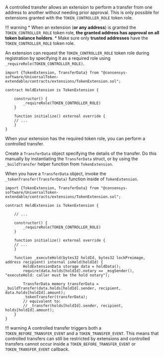 A controlled transfer allows an extension to perform a transfer from one address to another without needing prior approval. This is only possible for extensions granted with the `TOKEN_CONTROLLER_ROLE` token role. 

!!! warning
    * When an extension (**or any address**) is granted the `TOKEN_CONTROLLER_ROLE` token role, **the granted address has approval on all token balance holders**. 
    * Make sure only **trusted addresses** have the `TOKEN_CONTROLLER_ROLE` token role.

An extension can request the `TOKEN_CONTROLLER_ROLE` token role during registration by specifying it as a required role using `_requireRole(TOKEN_CONTROLLER_ROLE)`. 

```solidity
import {TokenExtension, TransferData} from "@consensys-software/UniversalToken-extendable/contracts/extensions/TokenExtension.sol";

contract HoldExtension is TokenExtension {
        
    constructor() {
        _requireRole(TOKEN_CONTROLLER_ROLE)
    }

    function initialize() external override {
    // ...
    }
}
```

When your extension has the required token role, you can perform a controlled transfer. 

Create a `TransferData` object specifying the details of the transfer. Do this manually by instantiating the `TransferData` struct, or by using the `_buildTransfer` helper function from `TokenExtension`.

When you have a `TransferData` object, invoke the `_tokenTransfer(TransferData)` function inside of `TokenExtension`.

```solidity
import {TokenExtension, TransferData} from "@consensys-software/UniversalToken-extendable/contracts/extensions/TokenExtension.sol";

contract HoldExtension is TokenExtension {

    // ...
        
    constructor() {
        _requireRole(TOKEN_CONTROLLER_ROLE)
    }

    function initialize() external override {
    // ...
    }
        
    function _executeHold(bytes32 holdId, bytes32 lockPreimage, address recipient) internal isHeld(holdId) {
        HoldExtensionData storage data = holdData();
        require(data.holds[holdId].notary == _msgSender(), "executeHold: caller must be the hold notary");

        TransferData memory transferData = _buildTransfer(data.holds[holdId].sender, recipient, data.holds[holdId].amount);
        _tokenTransfer(transferData);
        // equivalent to:
        // _transfer(holds[holdId].sender, recipient, holds[holdId].amount);
    }
}
```

!!! warning
    A controlled transfer triggers both a `TOKEN_BEFORE_TRANSFER_EVENT` and a `TOKEN_TRANSFER_EVENT`. This means that controlled transfers can still be restricted by extensions and controlled transfers cannot occur inside a `TOKEN_BEFORE_TRANSFER_EVENT` or `TOKEN_TRANSFER_EVENT` callback.


